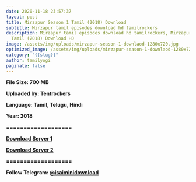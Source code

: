 ```yaml
---
date: 2020-11-18 23:57:37
layout: post
title: Mirzapur Season 1 Tamil (2018) Download
subtitle: Mirzapur tamil episodes download hd tamilrockers
description: Mirzapur tamil episodes download hd tamilrockers, Mirzapur Season 1
  Tamil (2018) Download HD
image: /assets/img/uploads/mirzapur-season-1-downlaod-1280x720.jpg
optimized_image: /assets/img/uploads/mirzapur-season-1-downlaod-1280x720.jpg
category: "{{slug}}"
author: tamilyogi
paginate: false
---
```

**File Size: 700 MB**

**Uploaded by: Tentrockers**

**Language: Tamil, Telugu, Hindi**

**Year: 2018**

**\===================**

**[Download Server 1](https://files.isaiminiweb.online/Mirzapur%2520(2018)%2520Season%25201%2520%5BTelugu%2520%2B%2520Tamil%2520%2B%2520Hindi%5D%2520750MB%2520%5BTentrockers%5D.mkv?rootId=0AJtZkTkXLBuYUk9PVA)**

**[Download Server 2](https://drive.unblocked.workers.dev/Mirzapur%2520(2018)%2520Season%25201%2520%5BTelugu%2520%2B%2520Tamil%2520%2B%2520Hindi%5D%2520750MB%2520%5BTentrockers%5D.mkv?rootId=0AJtZkTkXLBuYUk9PVA)**

[](https://drive.unblocked.workers.dev/Mirzapur%2520(2018)%2520Season%25201%2520%5BTelugu%2520%2B%2520Tamil%2520%2B%2520Hindi%5D%2520750MB%2520%5BTentrockers%5D.mkv?rootId=0AJtZkTkXLBuYUk9PVA)**\===================**

**Follow Telegram: [@isaiminidownload](tg://resolve/?domain=isaiminidownload)**